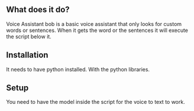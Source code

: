 ## What does it do?

Voice Assistant bob is a basic voice assistant that only looks for custom words or sentences. When it gets the word or the sentences it will execute the script below it.


## Installation
It needs to have python installed. 
With the python libraries. 


## Setup 
You need to have the model inside the script for the voice to text to work.


